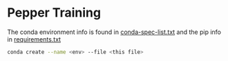 # Pepper Training

The conda environment info is found in [conda-spec-list.txt](conda-spec-list.txt) and the pip info in [requirements.txt](requirements.txt)

```bash
conda create --name <env> --file <this file>
```

